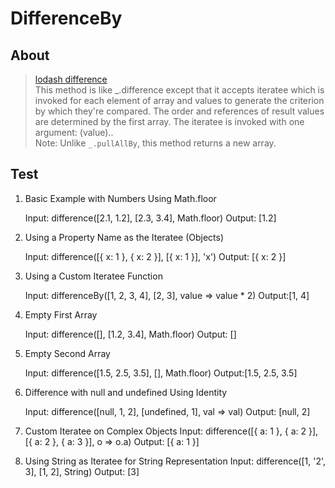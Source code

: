 # DifferenceBy

## About

> [lodash difference](https://lodash.com/docs/4.17.15#differenceBy) <br/>
> This method is like _.difference except that it accepts iteratee which is invoked for each element of array and values to generate the criterion by which they're compared. The order and references of result values are determined by the first array. The iteratee is invoked with one argument:
> (value).. <br/>
> Note: Unlike `_.pullAllBy`, this method returns a new array.

## Test

1. Basic Example with Numbers Using Math.floor

   Input: difference([2.1, 1.2], [2.3, 3.4], Math.floor)
   Output: [1.2]

2. Using a Property Name as the Iteratee (Objects)

   Input: difference([{ x: 1 }, { x: 2 }], [{ x: 1 }], 'x')
   Output: [{ x: 2 }]

3. Using a Custom Iteratee Function

   Input: differenceBy([1, 2, 3, 4], [2, 3], value => value \* 2)
   Output:[1, 4]

4. Empty First Array

   Input: difference([], [1.2, 3.4], Math.floor)
   Output: []

5. Empty Second Array

   Input: difference([1.5, 2.5, 3.5], [], Math.floor)
   Output:[1.5, 2.5, 3.5]

6. Difference with null and undefined Using Identity

   Input: difference([null, 1, 2], [undefined, 1], val => val)
   Output: [null, 2]

7. Custom Iteratee on Complex Objects
   Input: difference([{ a: 1 }, { a: 2 }], [{ a: 2 }, { a: 3 }], o => o.a)
   Output: [{ a: 1 }]

8. Using String as Iteratee for String Representation
   Input: difference([1, '2', 3], [1, 2], String)
   Output: [3]
